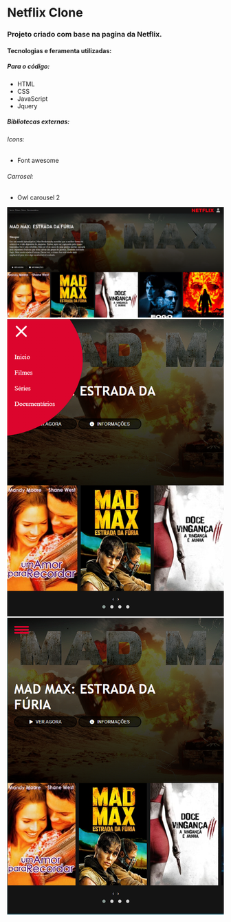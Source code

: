 # Netflix Clone

### Projeto criado com base na pagina da Netflix.

#### Tecnologias e feramenta utilizadas: 
##### Para o código:
-   HTML
-   CSS
-   JavaScript
-   Jquery
  
##### Bibliotecas externas:
###### Icons:
- Font awesome
###### Carrosel:
- Owl carousel 2 

![alt](./img/README/Tela.png)
![alt](./img/README/Tela2.png)
![alt](./img/README/Tela3.png)